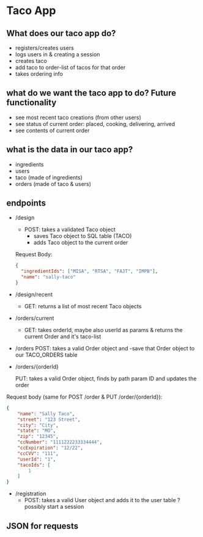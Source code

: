 # Taco App
## What does our taco app do?
- registers/creates users
- logs users in & creating a session
- creates taco 
- add taco to order-list of tacos for that order
- takes ordering info

## what do we want the taco app to do? Future functionality
- see most recent taco creations (from other users)
- see status of current order: placed, cooking, delivering, arrived
- see contents of current order

## what is the data in our taco app?
- ingredients
- users
- taco (made of ingredients)
- orders (made of taco & users)

## endpoints
- /design
  - POST: takes a validated Taco object
      - saves Taco object to SQL table (TACO)
      - adds Taco object to the current order
  
  Request Body:
  ```json
  {
    "ingredientIds": ["MISA", "RTSA", "FAJT", "IMPB"],
    "name": "sally-taco"
  }
  ```
    
- /design/recent
    - GET: returns a list of most recent Taco objects

- /orders/current
  - GET: takes orderId, maybe also userId as params & returns the current Order and it's taco-list
  

- /orders
  POST: takes a valid Order object and 
    -save that Order object to our TACO_ORDERS table
  
- /orders/{orderId}
  
  PUT: takes a valid Order object, finds by path param ID and updates the order
  

Request body (same for POST /order & PUT /order/{orderId}):  
```json
{
    "name": "Sally Taco",
    "street": "123 Street",
    "city": "City",
    "state": "MO",
    "zip": "12345",
    "ccNumber": "1111222233334444",
    "ccExpiration": "12/22",
    "ccCVV": "111",
    "userId": "1",
    "tacoIds": [
        1
    ]
}

```

- /registration 
    - POST: takes a valid User object and adds it to the user table
    ? possibly start a session

## JSON for requests